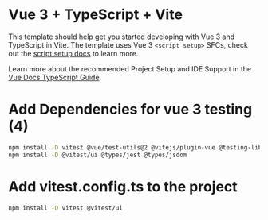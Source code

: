 # Vue 3 + TypeScript + Vite

This template should help get you started developing with Vue 3 and TypeScript in Vite. The template uses Vue 3 `<script setup>` SFCs, check out the [script setup docs](https://v3.vuejs.org/api/sfc-script-setup.html#sfc-script-setup) to learn more.

Learn more about the recommended Project Setup and IDE Support in the [Vue Docs TypeScript Guide](https://vuejs.org/guide/typescript/overview.html#project-setup).


# Add Dependencies for vue 3 testing (4)

```bash
npm install -D vitest @vue/test-utils@2 @vitejs/plugin-vue @testing-library/vue jsdom
npm install -D @vitest/ui @types/jest @types/jsdom
```

# Add vitest.config.ts to the project

```bash
npm install -D vitest @vitest/ui
```